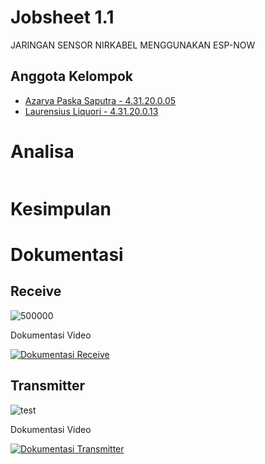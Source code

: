 # Jobsheet 1.1
JARINGAN SENSOR NIRKABEL MENGGUNAKAN ESP-NOW



## Anggota Kelompok

- [Azarya Paska Saputra - 4.31.20.0.05](https://github.com/azpaska)
- [Laurensius Liquori - 4.31.20.0.13](https://github.com/llaurensius)

# Analisa

```

```


# Kesimpulan


# Dokumentasi
## Receive
![500000](https://user-images.githubusercontent.com/118155742/210127901-444d1674-53e9-433c-8b2d-fafd67f2d557.jpg)

Dokumentasi Video

[![Dokumentasi Receive](https://img.shields.io/badge/YouTube-%23FF0000.svg?style=for-the-badge&logo=YouTube&logoColor=white)](https://youtube.com/shorts/u8l7PD0T5oc?feature=share)

## Transmitter
![test](https://user-images.githubusercontent.com/118155742/210127905-9a06ed43-51f1-4c68-a107-5ef8157ab890.jpg)

Dokumentasi Video

[![Dokumentasi Transmitter](https://img.shields.io/badge/YouTube-%23FF0000.svg?style=for-the-badge&logo=YouTube&logoColor=white)](https://youtube.com/shorts/mjIHEiJML1Q?feature=share)
